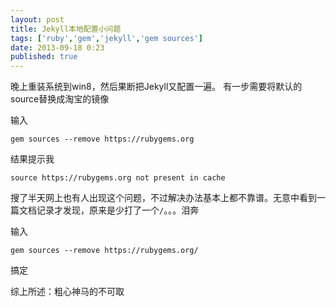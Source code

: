 ```yaml
---
layout: post
title: Jekyll本地配置小问题
tags: ['ruby','gem','jekyll','gem sources']
date: 2013-09-18 0:23
published: true
---
```

晚上重装系统到win8，然后果断把Jekyll又配置一遍。
有一步需要将默认的source替换成淘宝的镜像

输入
	
	gem sources --remove https://rubygems.org

结果提示我
	
	source https://rubygems.org not present in cache

搜了半天网上也有人出现这个问题，不过解决办法基本上都不靠谱。无意中看到一篇文档记录才发现，原来是少打了一个`/`。。。泪奔

输入
	
	gem sources --remove https://rubygems.org/

搞定

综上所述：粗心神马的不可取
